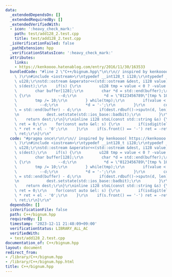 ```yaml
---
data:
  _extendedDependsOn: []
  _extendedRequiredBy: []
  _extendedVerifiedWith:
  - icon: ':heavy_check_mark:'
    path: test/add128_2.test.cpp
    title: test/add128_2.test.cpp
  _isVerificationFailed: false
  _pathExtension: hpp
  _verificationStatusIcon: ':heavy_check_mark:'
  attributes:
    links:
    - https://kenkoooo.hatenablog.com/entry/2016/11/30/163533
  bundledCode: "#line 2 \"C++/bignum.hpp\"\n\r\n// inspired by kenkoooo( https://kenkoooo.hatenablog.com/entry/2016/11/30/163533\
    \ )\r\n#include <iostream>\r\ntypedef __int128_t i128;\r\ntypedef __uint128_t\
    \ u128;\r\nstd::ostream &operator<<(std::ostream &dest, i128 value) {\r\n    std::ostream::sentry\
    \ s(dest);\r\n    if(s) {\r\n        u128 tmp = value < 0 ? -value : value;\r\n\
    \        char buffer[128];\r\n        char *d = std::end(buffer);\r\n        do\
    \ {\r\n            --d;\r\n            *d = \"0123456789\"[tmp % 10];\r\n    \
    \        tmp /= 10;\r\n        } while(tmp);\r\n        if(value < 0) {\r\n  \
    \          --d;\r\n            *d = '-';\r\n        }\r\n        const int len\
    \ = std::end(buffer) - d;\r\n        if(dest.rdbuf()->sputn(d, len) != len) {\r\
    \n            dest.setstate(std::ios_base::badbit);\r\n        }\r\n    }\r\n\
    \    return dest;\r\n}\r\ninline i128 stoL(const std::string &s) {\r\n    i128\
    \ ret = 0;\r\n    for(const auto &el: s) {\r\n        if(isdigit(el)) ret = 10\
    \ * ret + el - '0';\r\n    }\r\n    if(s.front() == '-') ret = -ret;\r\n    return\
    \ ret;\r\n}\r\n"
  code: "#pragma once\r\n\r\n// inspired by kenkoooo( https://kenkoooo.hatenablog.com/entry/2016/11/30/163533\
    \ )\r\n#include <iostream>\r\ntypedef __int128_t i128;\r\ntypedef __uint128_t\
    \ u128;\r\nstd::ostream &operator<<(std::ostream &dest, i128 value) {\r\n    std::ostream::sentry\
    \ s(dest);\r\n    if(s) {\r\n        u128 tmp = value < 0 ? -value : value;\r\n\
    \        char buffer[128];\r\n        char *d = std::end(buffer);\r\n        do\
    \ {\r\n            --d;\r\n            *d = \"0123456789\"[tmp % 10];\r\n    \
    \        tmp /= 10;\r\n        } while(tmp);\r\n        if(value < 0) {\r\n  \
    \          --d;\r\n            *d = '-';\r\n        }\r\n        const int len\
    \ = std::end(buffer) - d;\r\n        if(dest.rdbuf()->sputn(d, len) != len) {\r\
    \n            dest.setstate(std::ios_base::badbit);\r\n        }\r\n    }\r\n\
    \    return dest;\r\n}\r\ninline i128 stoL(const std::string &s) {\r\n    i128\
    \ ret = 0;\r\n    for(const auto &el: s) {\r\n        if(isdigit(el)) ret = 10\
    \ * ret + el - '0';\r\n    }\r\n    if(s.front() == '-') ret = -ret;\r\n    return\
    \ ret;\r\n}\r\n"
  dependsOn: []
  isVerificationFile: false
  path: C++/bignum.hpp
  requiredBy: []
  timestamp: '2023-12-11 21:48:09+09:00'
  verificationStatus: LIBRARY_ALL_AC
  verifiedWith:
  - test/add128_2.test.cpp
documentation_of: C++/bignum.hpp
layout: document
redirect_from:
- /library/C++/bignum.hpp
- /library/C++/bignum.hpp.html
title: C++/bignum.hpp
---
```

